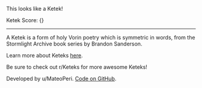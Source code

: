 This looks like a Ketek!

Ketek Score: {}

---
A Ketek is a form of holy Vorin poetry which is symmetric in words, from the Stormlight Archive book series by Brandon Sanderson.

Learn more about Keteks [here](https://coppermind.net/wiki/Ketek).

Be sure to check out r/Keteks for more awesome Keteks!

Developed by u/MateoPeri. [Code on GitHub](https://github.com/MateoPeri/ketek-bot).